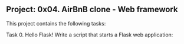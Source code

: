 Project: 0x04. AirBnB clone - Web framework 
-----------------------------------------------
This project contains the following tasks:  

Task 0. Hello Flask! 
Write a script that starts a Flask web application:
